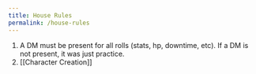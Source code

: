 ```yaml
---
title: House Rules
permalink: /house-rules
---
```


1. A DM must be present for all rolls (stats, hp, downtime, etc). If a DM is not present, it was just practice.
2. [[Character Creation]]